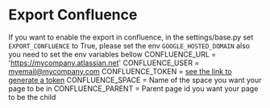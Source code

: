 # Export Confluence 

If you want to enable the export in confluence, in the settings/base.py set `EXPORT_CONFLUENCE` to True, please set the env `GOOGLE_HOSTED_DOMAIN`
also you need to set the env variables bellow
CONFLUENCE_URL = 'https://mycompany.atlassian.net'
CONFLUENCE_USER = myemail@mycompany.com
CONFLUENCE_TOKEN = [see the link to generate a token](https://confluence.atlassian.com/cloud/api-tokens-938839638.html)
CONFLUENCE_SPACE = Name of the space you want your page to be in
CONFLUENCE_PARENT = Parent page id you want your page to be the child